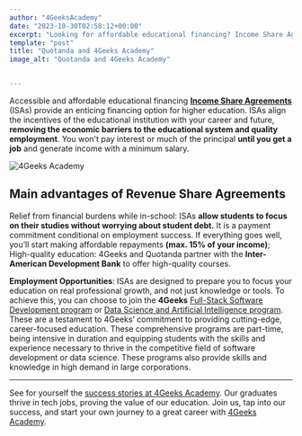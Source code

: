 ```yaml
---
author: "4GeeksAcademy"
date: "2023-10-30T02:58:12+00:00"
excerpt: "Looking for affordable educational financing? Income Share Agreements (ISAs) could be the solution. With ISA, you'll pay a minimum percentage of your income, allowing you to focus on your studies without the burden of student debt. Join 4Geeks and Quotanda's programs to gain high-quality education and open up employment opportunities in software development or data science."
template: "post"
title: "Quotanda and 4Geeks Academy"
image_alt: "Quotanda and 4Geeks Academy"


---
```


Accessible and affordable educational financing
**[Income Share Agreements](https://4geeksacademy.com/us/financials)** (ISAs) provide an enticing financing option for higher education. ISAs align the incentives of the educational institution with your career and future, **removing the economic barriers to the educational system and quality employment**. You won't pay interest or much of the principal **until you get a job** and generate income with a minimum salary.

![4Geeks Academy](https://breathecode.herokuapp.com/v1/media/file/2023-04-27-at-11-01-27-am-jpeg)

Main advantages of Revenue Share Agreements
---
Relief from financial burdens while in-school: ISAs **allow students to focus on their studies without worrying about student debt.**
It is a payment commitment conditional on employment success. If everything goes well, you’ll start making affordable repayments **(max. 15% of your income)**; High-quality education: 4Geeks and Quotanda partner with the **Inter-American Development Bank** to offer high-quality courses.

**Employment Opportunities**: ISAs are designed to prepare you to focus your education on real professional growth, and not just knowledge or tools.
To achieve this, you can choose to join the **4Geeks** [Full-Stack Software Development program](https://4geeksacademy.com/us/coding-bootcamps/part-time-full-stack-developer) or [Data Science and Artificial Intelligence program](https://4geeksacademy.com/us/coding-bootcamps/datascience-machine-learning). These are a testament to 4Geeks’ commitment to providing cutting-edge, career-focused education. These comprehensive programs are part-time, being intensive in duration and equipping students with the skills and experience necessary to thrive in the competitive field of software development or data science. These programs also provide skills and knowledge in high demand in large corporations.

---
See for yourself the [success stories at 4Geeks Academy](https://4geeksacademy.com/us/testimonials). Our graduates thrive in tech jobs, proving the value of our education. Join us, tap into our success, and start your own journey to a great career with [4Geeks Academy](https://4geeksacademy.com/us/index).
